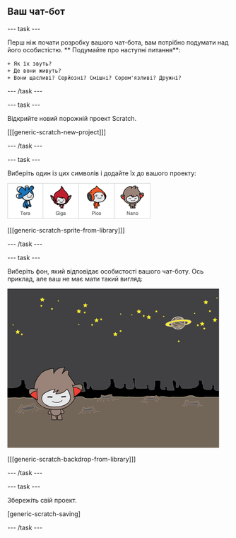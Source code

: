## Ваш чат-бот

\--- task \---

Перш ніж почати розробку вашого чат-бота, вам потрібно подумати над його особистістю. ** Подумайте про наступні питання**:

    + Як їх звуть? 
    + Де вони живуть? 
    + Вони щасливі? Серйозні? Смішні? Сором'язливі? Дружні?
    

\--- /task \---

\--- task \---

Відкрийте новий порожній проект Scratch.

[[[generic-scratch-new-project]]]

\--- /task \---

\--- task \---

Виберіть один із цих символів і додайте їх до вашого проекту:

![Виберіть Аватарку](images/chatbot-characters.png)

[[[generic-scratch-sprite-from-library]]]

\--- /task \---

\--- task \---

Виберіть фон, який відповідає особистості вашого чат-боту. Ось приклад, але ваш не має мати такий вигляд:

![Виберіть фон](images/chatbot-backdrop.png)

[[[generic-scratch-backdrop-from-library]]]

\--- /task \---

\--- task \---

Збережіть свій проект.

[generic-scratch-saving]

\--- /task \---